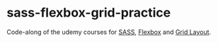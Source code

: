# sass-flexbox-grid-practice
Code-along of the udemy courses for [SASS](https://www.udemy.com/sasscourse/learn/v4/), [Flexbox](https://www.udemy.com/flexbox-tutorial/learn/v4/) and [Grid Layout](https://www.udemy.com/css-grid/learn/v4/).
